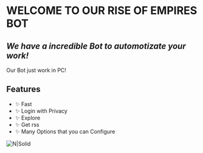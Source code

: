 # WELCOME TO OUR RISE OF EMPIRES BOT
## _We have a incredible Bot to automotizate your work!_

Our Bot just work in PC!

## Features

- ✨  Fast 
- ✨ Login with Privacy
- ✨ Explore
- ✨ Get rss
- ✨ Many Options that you can Configure

![N|Solid](https://apdsi.pt/wp-content/uploads/prev/01-03-2018%20-%20Copyright.jpg)